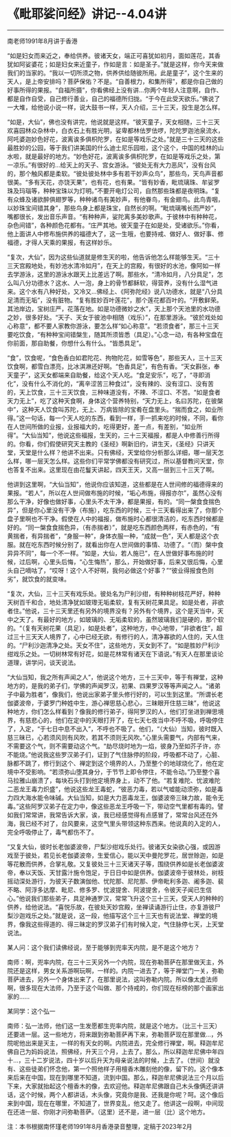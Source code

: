 # 《毗耶娑问经》讲记--4.04讲

------

南老师1991年8月讲于香港

“如是妇女而来近之，奉给供养。彼诸天女，端正可喜犹如初月，面如莲花，其香犹如阿娑婆花；如是妇女来近童子，作如是言：如是圣子。”就是这样，你今天来做我们的当家的。“我以一切所须之物，供养供给随彼所用。此是童子”，这个生来的天人，是上帝安排吗？菩萨保佑？不是。“自善根力，和集所得”，都是你自己做的好事所得的果报。“自福所摄”，你看佛经上没有讲…你两个年轻人注意啊，自作、都是自作自受，自己修行善业，自己的福德所归拢。“于今在此受天欲乐。”佛说了一大堆，给他说小说一样，说大鼓书一样，天人介绍，三十三天，投生是怎么样。

“如是，大仙”，佛也没有讲完，他说就是这样。“彼天童子，天女相随，三十三天欢喜园林众杂林中，白衣石上有胜光明，娑卑都林佉罗佉啰，陀陀罗迦池泉流水，阿吒婆迦妙色好花，波离诶多俱枳陀罗，在如是等戏乐之处。”就是三十三天的这些最胜妙的公园，等于我们讲美国的什么迪士尼乐园啦，这个这个，中国的桂林的山水啦，就是最好的地方。“妙色好花，波离诶多俱枳陀罗，在如是等戏乐之处，第一凉乐。”有很好的…给天上的天子、宫女游泳。“彼处无有大力恶风”，没有台风的，那个触风都是柔软。“彼处彼处林中多有若干妙声众鸟”，那些鸟，天鸟声音都很美。“多有天花，亦饶天果”，也有花，也有果。“皆有妙香，毗琉璃珠、牟娑罗珠及玛瑙等，种种宝珠以为灯明。”不要开电灯公司，自然那些珠都是夜明珠。“复有众蜂及诸欲醉俱翅罗等，种种诸鸟有美妙声，有他眷鸟，有金翅鸟。此鸟青咽，以妙珠宝间错其身”，那些鸟身上都是珠宝，自然长的啊。“毗琉璃嘴长而严妙”，嘴都很长，发出音乐声音。“有种种声，娑陀离多美妙歌声。于彼林中有种种花，杂色间错”，各种颜色花都有。“庄严其地。彼天童子在如是处，受诸欲乐。”你看，他上面讲人中修布施供养的福德大了，这一生哦，也要持戒、做好人、做好事、修福德，才得人天乘的果报，有这样妙乐。

“复次，大仙”，因为这些仙道就是修生天的啦，他告诉他怎么样能够生天。“三十三天宫殿地处，有妙池水清冷如月”，在天上的宫殿，有很好的水池，像阿如一样去学游泳，这里的游泳水跟天上比差远了啊。那些水，“清冷如月，八分具足”，怎么叫八分功德水？这水、人一泡，身上的骨节都稣软，得营养，没有什么湿气进来。这个水有八种好处，又冷又…佛经上、《阿弥陀经》说八功德水，就是“八分具足清而无垢”，没有脏物。“复有胜妙百叶莲花”，那个莲花都百叶的。“开敷鲜荣。其池岸边，宝树庄严，花落在地。如是功德微妙之水”，天上那个天池里的水功德之妙，很多好处。“天子、天女于彼池中相随（戏乐）”，在那里游泳。“彼於戏处如心称意”，都不要人家教你游泳，要怎么样“如心称意”。“若须食者”，那三十三天要吃饮食，“有种种宝间错槃生，随其所须皆悉（具足）。”心念一动，有各种宝盘在你前面，那自助餐，你想什么有什么。“皆悉具足”。

“食”，饮食呢，“食色香白如君陀花、拘物陀花，如雪等色”，那些天人，三十三天饮食啊，都雪白漂亮，比冰淇淋还好啊。“色香具足”，有色有香。“天女斟张，奉天童子”，这天女都端来自助餐，给这个天人吃。“食足安乐”，吃了，“寻即消化”，没有什么不消化的，“离辛涩苦三种食过”，没有辣的、没有涩口、没有苦的，天上饮食，三十三天饮食，三种味道没有，不辣、不涩口、不苦。“如是食者天力无上”，吃了这种天食啊，身体这个营养特别，“天力无上，名曰苏陀，在彼槃中”，这种天人饮食叫苏陀，无上、万病皆除的宝肴在盘里头。“揣而食之，如业所得。”这一句话，每一个天人吃的东西，看到一样，手一抓来吃的时候，不同，看你在人世间所做的业报，业报福大的，吃得更好，差一点，有差别，“如业所得”。“大仙当知”，他说这些福报，生天的，三十三天福报，都是人中修善行所得的。你看，你们假使研究天主教的《圣经》啊新旧约，讲生天，《圣经》只讲天堂，天堂是什么样？他讲不出来。只有佛经，天堂给你分析那么详细，哪一层天怎么样，哪一层天怎么样。这些你们平常学佛都没有研究过，所以基督教问天堂，你也答复不出来。这里现在由花鬘天讲起，四天王天，又高一层到三十三天了啊。

他讲到这里啊，“大仙当知”，他说你应该知道，这些都是在人世间修的福德得来的果报。“若人”，所以在人世间做布施的时候，“垢心布施，得报亦尔”，虽然心没有那么干净，好像也做好事，心里头不太干净，都是果报，有的。“同一槃食食揣色异”，但是你心里没有干净（布施），吃东西的时候，三十三天看得出来了，你那个盘子里啊也不干净。假使在人中的福报，做布施时心都很清洁的，吃东西时候都是好的。“同一槃食食揣色异，（有赤揣者）”，就是吃东西颜色两样，有赤色的，“有黄揣者，有异揣者”，“身服一种”，身体衣服一种，“成就一色”，天人都是这个衣服。就在吃东西时候分别了，就看出你在人世间做的事情、功德了。“（而）槃中食异异不同”，每一个不一样。“如是，大仙，若人施已”，在人世做好事布施的时候，过后啊，心里头后悔，“心生悔热”，那么，开始做好事，后来又很后悔，心里头自己嘀咕了，“哎呀！这个人不好啊，我何必做这个好事？”“彼业得报食色则劣”，就饮食的就变味。

“复次，大仙，三十三天有戏乐处。彼处名为尸利沙绀，有种种树枝花严好，种种天树百千和合，地处清净犹如玻瓈无垢柔软，复有天树花果具足。如是处者，非欲者住。”他说，三十三天里还有另外的境界没有？另外有个境界，这个是天当中，天中之天了。有最好的地方，如玻璃的、无垢柔软的，虽然玻璃我们是硬的，那个软的。“（复有天树花果（具足），如是处者”，这种地方，中心地带，“非欲者住”，超过三十三天天人境界了，心中已经无欲，有修行的人，清净寡欲的人住的，天人住的。“尸利沙迦清净之处。天女不住”，这些地方，天女到不了。“如是胜妙尸利沙绀戏乐之处。一切树林常有好花，如是花林常有诸天在下语说。”有天人在那里谈论道理，讲学问，谈天说法。

“大仙当知，我之所有声闻之人”，他说这个地方，三十三天中，等于有禅堂，这种地方的，是我的弟子们，学佛的声闻罗汉，初果、四果罗汉等等声闻之人。“诸弟子中最为胜者”，像我们，他说出家弟子里头修行好的，可以生到这里。“所谓长老伽婆波帝，于婆罗门种姓中生，游心禅思慈心悲心，三昧眼开住慈三昧”，他说这种地方，你们怎么样看到？像我的修行弟子，得阿罗汉的人，他们打坐进到禅思境界，有慈悲心的，他们在定中的天眼打开了，在七天七夜当中不呼不吸，呼吸停住了，入定，“于七日中息不出入”，不呼也不吸了。他们，“（大仙）当知，彼时既入慈三昧已，心若须风则有风吹，若其不须则无风吹。”心里头需要气，内部有气来，不需要这个气，则不需要动这个气。“劫尽烧时地为一焰，彼身乃至如芥子许，亦不能烧。”他说我这些罗汉弟子们，证到了气住脉停的阶段，呼吸都不动了，心脏、脉都不跳了，修行到这个、禅定到这个境界的人，乃至整个的地球烧化了，他在定境中不受影响。“若须弥山堕其身分，于节节上即令停住，不能令动。”乃至整个喜马拉雅山崩溃了，每块石头打到他定境界身上，动不了他。“若复难陀、忧波难陀二恶龙王毒力炽盛”，他说这些龙王毒蛇，“彼恶力毒，若以气嘘能动须弥，如是毒力四大海水能令味碱。大仙当知，如是大力恶毒龙王，伽婆波帝三昧力故，能令无毒。”这些阿罗汉弟子在定力中，像这些恶龙王呼吸一下，带动空气里都有毒的。譬如我们常常讲，我常告诉大家，诶，我已经感觉得有点感冒了，常常台风还在外海，我已经不对了，台风要来，这空气里头带领这种东西来。他说真的入定的人，完全呼吸停止了，毒气都伤不了。

“又复大仙，彼时长老伽婆波帝，尸梨沙绀戏乐处行。彼诸天女染欲心强，或因游戏至于彼处，若见长老伽婆波帝，生爱信心，能以天中曼陀罗花，居世赊迦，如是等花散而供养，合掌礼敬。又复彼处三十三天诸天子等，围绕供养如是长老伽婆波帝，奉以天饭、天甘露汁施令饱足，于日日中如是供养。伽婆波帝于彼林处，树枝摇动深处游行，为彼天子数演伽他、忧陀那、尼陀那、伊帝毗利多迦、阇多迦、裴不略、阿浮多达摩、毗尼、修多罗、忧波提舍、阿波提舍，令彼天子闻已生信心。”他说我们那些弟子，具足神通罗汉，常常飞升这个三十三天，受天人的种种的供养，给他说法。“喜悦乐故，在彼处天妙宫殿，坐禅读诵游行止住，亦复游彼尸梨沙迦戏乐之处。”就是说，这一段，他描写这个三十三天也有说法堂、禅堂的境界，像我这些得道的、得三昧定的罗汉弟子们有时候入定，气住脉停七天，上天堂说法。

某人问：这个我们读佛经说，至于能够到兜率天内院，是不是这个地方？

南师：啊，兜率内院，在三十三天另外一个内院，现在弥勒菩萨在那里做天主，外院还是这样，男女关系游啊玩啊，一样的。内院一进去了，等于禅堂门一关，弥勒菩萨进去，另外一个身体出来了，在那里说法，这叫弥勒内院。所以像太虚法师啊，很多现在大法师，乃至于这个叫做、那个持戒的，你们现在标榜的那个画家出家的……

某同学：这个弘一

南师：弘一法师，他们这一生发愿都生兜率内院，就是这个地方。（比三十三天）还要进一层。这一些地方，将来跟到弥勒菩萨再下来，弥勒菩萨现在那里做…，外院呢他出来是天主，一样的有天女的啊。内院进去，完全修行禅堂，啊。释迦牟尼佛自己为妈妈说法，照佛经，升天三个月，上去了。那么，所以释迦牟尼佛中年四十…，三十二岁说法，四十岁以后升天为母亲说法的时候，上去了。（世间）就没有、这些徒弟们怀念他，第一个照他样子用檀香木雕刻他的像，留下的。这个像本来后来在中国，现在到哪里不知道，流到中国。那么，释迦牟尼佛说法三个月以后下来，大家就抬起这个檀香木的像，去欢迎他。释迦牟尼佛跟自己木头像俩还讲讲话，这个时候，两个人都讲话，木头像，究竟你是我、还我是你呢？呵。这个像后来到中国，现在在哪里，不知道了，世界变乱，他又走了。他讲这一段啊，中间现在还进一层、你刚才问弥勒菩萨。（这里）还不是，进一层（比）这个地方。

注：本书根据南怀瑾老师1991年8月香港录音整理，定稿于2023年2月

